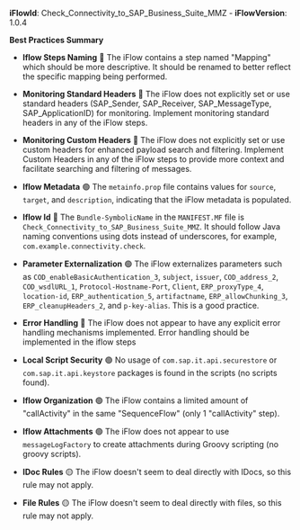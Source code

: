 **iFlowId**: Check_Connectivity_to_SAP_Business_Suite_MMZ - **iFlowVersion**: 1.0.4

**Best Practices Summary**
- **Iflow Steps Naming** 🔴
The iFlow contains a step named "Mapping" which should be more descriptive. It should be renamed to better reflect the specific mapping being performed.

- **Monitoring Standard Headers** 🔴
The iFlow does not explicitly set or use standard headers (SAP_Sender, SAP_Receiver, SAP_MessageType, SAP_ApplicationID) for monitoring. Implement monitoring standard headers in any of the iFlow steps.

- **Monitoring Custom Headers** 🔴
The iFlow does not explicitly set or use custom headers for enhanced payload search and filtering. Implement Custom Headers in any of the iFlow steps to provide more context and facilitate searching and filtering of messages.

- **Iflow Metadata** 🟢
The `metainfo.prop` file contains values for `source`, `target`, and `description`, indicating that the iFlow metadata is populated.

- **Iflow Id** 🔴
The `Bundle-SymbolicName` in the `MANIFEST.MF` file is `Check_Connectivity_to_SAP_Business_Suite_MMZ`. It should follow Java naming conventions using dots instead of underscores, for example, `com.example.connectivity.check`.

- **Parameter Externalization** 🟢
The iFlow externalizes parameters such as `COD_enableBasicAuthentication_3`, `subject`, `issuer`, `COD_address_2`, `COD_wsdlURL_1`, `Protocol-Hostname-Port`, `Client`, `ERP_proxyType_4`, `location-id`, `ERP_authentication_5`, `artifactname`, `ERP_allowChunking_3`, `ERP_cleanupHeaders_2`, and `p-key-alias`. This is a good practice.

- **Error Handling** 🔴
The iFlow does not appear to have any explicit error handling mechanisms implemented. Error handling should be implemented in the iflow steps

- **Local Script Security** 🟢
No usage of `com.sap.it.api.securestore` or `com.sap.it.api.keystore` packages is found in the scripts (no scripts found).

- **Iflow Organization** 🟢
The iFlow contains a limited amount of "callActivity" in the same "SequenceFlow" (only 1 "callActivity" step).

- **Iflow Attachments** 🟢
The iFlow does not appear to use `messageLogFactory` to create attachments during Groovy scripting (no groovy scripts).

- **IDoc Rules** 🟡
The iFlow doesn't seem to deal directly with IDocs, so this rule may not apply.

- **File Rules** 🟡
The iFlow doesn't seem to deal directly with files, so this rule may not apply.